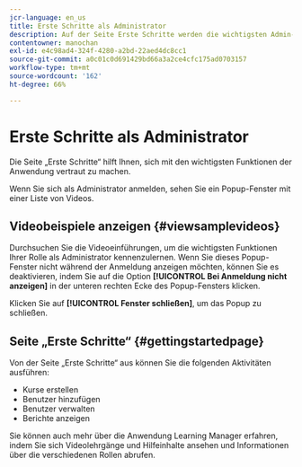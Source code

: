 ```yaml
---
jcr-language: en_us
title: Erste Schritte als Administrator
description: Auf der Seite Erste Schritte werden die wichtigsten Admin-Funktionen von Adobe Learning Manager erläutert.
contentowner: manochan
exl-id: e4c98ad4-324f-4280-a2bd-22aed4dc8cc1
source-git-commit: a0c01c0d691429bd66a3a2ce4cfc175ad0703157
workflow-type: tm+mt
source-wordcount: '162'
ht-degree: 66%

---
```


# Erste Schritte als Administrator

Die Seite „Erste Schritte“ hilft Ihnen, sich mit den wichtigsten Funktionen der Anwendung vertraut zu machen.

Wenn Sie sich als Administrator anmelden, sehen Sie ein Popup-Fenster mit einer Liste von Videos.

## Videobeispiele anzeigen {#viewsamplevideos}

Durchsuchen Sie die Videoeinführungen, um die wichtigsten Funktionen Ihrer Rolle als Administrator kennenzulernen. Wenn Sie dieses Popup-Fenster nicht während der Anmeldung anzeigen möchten, können Sie es deaktivieren, indem Sie auf die Option **[!UICONTROL Bei Anmeldung nicht anzeigen]** in der unteren rechten Ecke des Popup-Fensters klicken.

Klicken Sie auf **[!UICONTROL Fenster schließen]**, um das Popup zu schließen.

<!--![](assets/welcome-videos-e1439961904106.png)-->

## Seite „Erste Schritte“ {#gettingstartedpage}

Von der Seite „Erste Schritte“ aus können Sie die folgenden Aktivitäten ausführen:

* Kurse erstellen
* Benutzer hinzufügen
* Benutzer verwalten
* Berichte anzeigen

Sie können auch mehr über die Anwendung Learning Manager erfahren, indem Sie sich Videolehrgänge und Hilfeinhalte ansehen und Informationen über die verschiedenen Rollen abrufen.

<!--![](assets/admin-landing-page-300x204.png)-->
